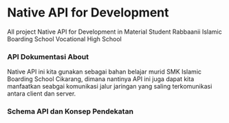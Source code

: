 # Native API for Development
All project Native API for Development in Material Student Rabbaanii Islamic Boarding School Vocational High School

### API Dokumentasi About
Native API ini kita gunakan sebagai bahan belajar murid SMK Islamic Boarding School Cikarang, dimana nantinya API ini juga dapat kita manfaatkan seabgai komunikasi jalur jaringan yang saling terkomunikasi antara client dan server.

### Schema API dan Konsep Pendekatan
